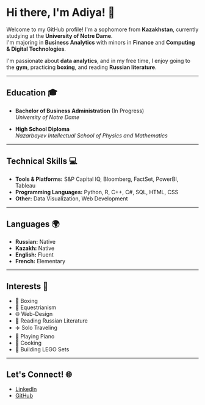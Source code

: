 # Hi there, I'm Adiya! 👋

Welcome to my GitHub profile! I'm a sophomore from **Kazakhstan**, currently studying at the **University of Notre Dame**.  
I'm majoring in **Business Analytics** with minors in **Finance** and **Computing & Digital Technologies**.  

I'm passionate about **data analytics**, and in my free time, I enjoy going to the **gym**, practicing **boxing**, and reading **Russian literature**.  

---

## Education 🎓
- **Bachelor of Business Administration** (In Progress)  
  *University of Notre Dame*  
 
- **High School Diploma**  
  *Nazarbayev Intellectual School of Physics and Mathematics*  

---

## Technical Skills 💻
- **Tools & Platforms:** S&P Capital IQ, Bloomberg, FactSet, PowerBI, Tableau  
- **Programming Languages:** Python, R, C++, C#, SQL, HTML, CSS  
- **Other:** Data Visualization, Web Development  

---

## Languages 🌍
- **Russian:** Native  
- **Kazakh:** Native  
- **English:** Fluent  
- **French:** Elementary  

---

## Interests 🌟
- 🥊 Boxing  
- 🏇 Equestrianism  
- 🌐 Web-Design  
- 📖 Reading Russian Literature  
- ✈️ Solo Traveling  
- 🎹 Playing Piano  
- 🍳 Cooking  
- 🧩 Building LEGO Sets  

---

## Let's Connect! 🌐
- [LinkedIn](https://www.linkedin.com/)  
- [GitHub](https://github.com/)  
